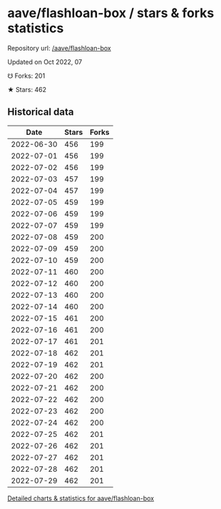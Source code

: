 # aave/flashloan-box / stars & forks statistics

Repository url: [/aave/flashloan-box](https://github.com/aave/flashloan-box)

Updated on Oct 2022, 07

☋ Forks: 201

★ Stars: 462

## Historical data
| Date | Stars | Forks |
|------|-------|-------|
| 2022-06-30 | 456 | 199 | 
| 2022-07-01 | 456 | 199 | 
| 2022-07-02 | 456 | 199 | 
| 2022-07-03 | 457 | 199 | 
| 2022-07-04 | 457 | 199 | 
| 2022-07-05 | 459 | 199 | 
| 2022-07-06 | 459 | 199 | 
| 2022-07-07 | 459 | 199 | 
| 2022-07-08 | 459 | 200 | 
| 2022-07-09 | 459 | 200 | 
| 2022-07-10 | 459 | 200 | 
| 2022-07-11 | 460 | 200 | 
| 2022-07-12 | 460 | 200 | 
| 2022-07-13 | 460 | 200 | 
| 2022-07-14 | 460 | 200 | 
| 2022-07-15 | 461 | 200 | 
| 2022-07-16 | 461 | 200 | 
| 2022-07-17 | 461 | 201 | 
| 2022-07-18 | 462 | 201 | 
| 2022-07-19 | 462 | 201 | 
| 2022-07-20 | 462 | 200 | 
| 2022-07-21 | 462 | 200 | 
| 2022-07-22 | 462 | 200 | 
| 2022-07-23 | 462 | 200 | 
| 2022-07-24 | 462 | 200 | 
| 2022-07-25 | 462 | 201 | 
| 2022-07-26 | 462 | 201 | 
| 2022-07-27 | 462 | 201 | 
| 2022-07-28 | 462 | 201 | 
| 2022-07-29 | 462 | 201 | 


[Detailed charts & statistics for aave/flashloan-box](https://reviewgithub.com/rep/aave/flashloan-box)
